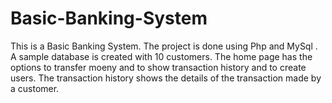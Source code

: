 # Basic-Banking-System
 This is a Basic Banking System. The project is done using Php and MySql . A sample database is created with 10 customers. The home page has the options to transfer moeny and to show transaction history and to create users. The transaction history shows the details of the transaction made by a customer.

